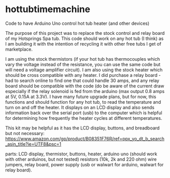# hottubtimemachine
Code to have Arduino Uno control hot tub heater (and other devices)

The purpose of this project was to replace the stock control and relay board of my Hotsprings Spa tub.  This code should work on any hot tub (I think) as I am building it with the intention of recycling it with other free tubs I get of marketplace.

I am using the stock thermistors (if your hot tub has thermocouples which vary the voltage instead of the resistance, you can use the same code but will need a voltage amplifier circuit).  I am also using the stock heater which should be cross compatible with any heater.  I did purchase a relay board - had to search online to find one that could handle 30 amps, and any relay board should be compatible with the code (do be aware of the current draw especially if the relay solenoid is fed from the arduino (max output 0.8 amps at 5V, 0.15A at 3.3V).  I have many future upgrade plans, but for now, this functions and should function for any hot tub, to read the temperature and turn on and off the heater.  It displays on an LCD display and also sends information back over the serial port (usb) to the computer which is helpful for determining how frequently the heater cycles at different temperatures.

This kit may be helpful as it has the LCD display, buttons, and breadboard but not necessary:
https://www.amazon.com/gp/product/B08351F76R/ref=ppx_yo_dt_b_search_asin_title?ie=UTF8&psc=1

parts:
LCD display,
thermistor,
buttons,
heater,
arduino uno (should work with other arduinos, but not tested)
resistors (10k, 2k and 220 ohm)
wire jumpers,
relay board,
power supply (usb or walwart for arduino, walwart for relay board).
